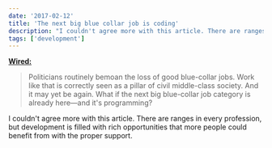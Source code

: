 ```yaml
---
date: '2017-02-12'
title: 'The next big blue collar job is coding'
description: "I couldn't agree more with this article. There are ranges in every profession, but development is filled with rich opportunities that more people could benefit from with the proper support."
tags: ['development']
---
```


**[Wired:](https://www.wired.com/2017/02/programming-is-the-new-blue-collar-job/)**

> Politicians routinely bemoan the loss of good blue-collar jobs. Work like that is correctly seen as a pillar of civil middle-class society. And it may yet be again. What if the next big blue-collar job category is already here—and it's programming?<!-- excerpt -->

I couldn't agree more with this article. There are ranges in every profession, but development is filled with rich opportunities that more people could benefit from with the proper support.
